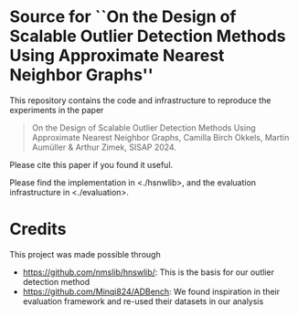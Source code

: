 # Source for ``On the Design of Scalable Outlier Detection Methods Using Approximate Nearest Neighbor Graphs''

This repository contains the code and infrastructure to reproduce the experiments in the paper 

> On the Design of Scalable Outlier Detection Methods Using Approximate Nearest Neighbor Graphs, Camilla Birch Okkels, Martin Aumüller & Arthur Zimek, SISAP 2024. 

Please cite this paper if you found it useful. 

Please find the implementation in <./hsnwlib>, and the evaluation infrastructure in <./evaluation>.


# Credits

This project was made possible through

- <https://github.com/nmslib/hnswlib/>: This is the basis for our outlier detection method
- <https://github.com/Minqi824/ADBench>: We found inspiration in their evaluation framework and re-used their datasets in our analysis